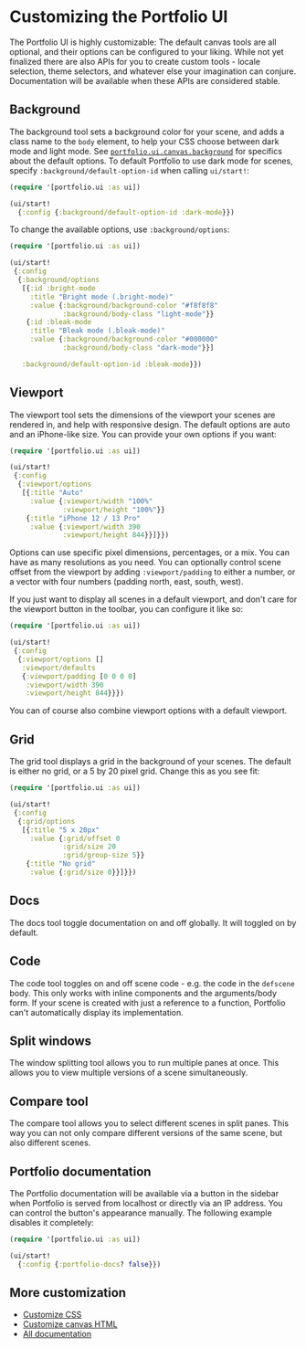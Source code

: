 # Customizing the Portfolio UI

The Portfolio UI is highly customizable: The default canvas tools are all
optional, and their options can be configured to your liking. While not yet
finalized there are also APIs for you to create custom tools - locale selection,
theme selectors, and whatever else your imagination can conjure. Documentation
will be available when these APIs are considered stable.

## Background

The background tool sets a background color for your scene, and adds a class
name to the `body` element, to help your CSS choose between dark mode and light
mode. See
[`portfolio.ui.canvas.background`](../../src/portfolio/ui/canvas/background.cljs)
for specifics about the default options. To default Portfolio to use dark mode
for scenes, specify `:background/default-option-id` when calling `ui/start!`:

```clj
(require '[portfolio.ui :as ui])

(ui/start!
  {:config {:background/default-option-id :dark-mode}})
```

To change the available options, use `:background/options`:

```clj
(require '[portfolio.ui :as ui])

(ui/start!
 {:config
  {:background/options
   [{:id :bright-mode
     :title "Bright mode (.bright-mode)"
     :value {:background/background-color "#f8f8f8"
             :background/body-class "light-mode"}}
    {:id :bleak-mode
     :title "Bleak mode (.bleak-mode)"
     :value {:background/background-color "#000000"
             :background/body-class "dark-mode"}}]

   :background/default-option-id :bleak-mode}})
```

## Viewport

The viewport tool sets the dimensions of the viewport your scenes are rendered
in, and help with responsive design. The default options are auto and an
iPhone-like size. You can provide your own options if you want:

```clj
(require '[portfolio.ui :as ui])

(ui/start!
 {:config
  {:viewport/options
   [{:title "Auto"
     :value {:viewport/width "100%"
             :viewport/height "100%"}}
    {:title "iPhone 12 / 13 Pro"
     :value {:viewport/width 390
             :viewport/height 844}}]}})
```

Options can use specific pixel dimensions, percentages, or a mix. You can have
as many resolutions as you need. You can optionally control scene offset from
the viewport by adding `:viewport/padding` to either a number, or a vector with
four numbers (padding north, east, south, west).

If you just want to display all scenes in a default viewport, and don't care for
the viewport button in the toolbar, you can configure it like so:

```clj
(require '[portfolio.ui :as ui])

(ui/start!
 {:config
  {:viewport/options []
   :viewport/defaults
   {:viewport/padding [0 0 0 0]
    :viewport/width 390
    :viewport/height 844}}})
```

You can of course also combine viewport options with a default viewport.

## Grid

The grid tool displays a grid in the background of your scenes. The default is
either no grid, or a 5 by 20 pixel grid. Change this as you see fit:

```clj
(require '[portfolio.ui :as ui])

(ui/start!
 {:config
  {:grid/options
   [{:title "5 x 20px"
     :value {:grid/offset 0
             :grid/size 20
             :grid/group-size 5}}
    {:title "No grid"
     :value {:grid/size 0}}]}})
```

## Docs

The docs tool toggle documentation on and off globally. It will toggled on by
default.

## Code

The code tool toggles on and off scene code - e.g. the code in the `defscene`
body. This only works with inline components and the arguments/body form. If
your scene is created with just a reference to a function, Portfolio can't
automatically display its implementation.

## Split windows

The window splitting tool allows you to run multiple panes at once. This allows
you to view multiple versions of a scene simultaneously.

## Compare tool

The compare tool allows you to select different scenes in split panes. This way
you can not only compare different versions of the same scene, but also
different scenes.

## Portfolio documentation

The Portfolio documentation will be available via a button in the sidebar when
Portfolio is served from localhost or directly via an IP address. You can
control the button's appearance manually. The following example disables it
completely:

```clj
(require '[portfolio.ui :as ui])

(ui/start!
  {:config {:portfolio-docs? false}})
```

## More customization

- [Customize CSS](./custom-css.md)
- [Customize canvas HTML](./custom-html.md)
- [All documentation](./index.md)
